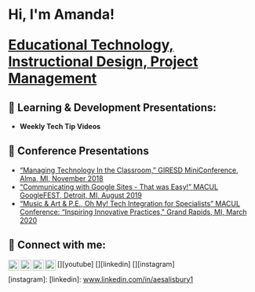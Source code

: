 <h1>Hi, I'm Amanda!</b>
 
[Educational Technology, Instructional Design, Project Management](http://www.linkedin.com/in/aesalisbury1/) 
<h2>💾 Learning & Development Presentations:</h2>

- <b>Weekly Tech Tip Videos </b>
 

<h2>💽 Conference Presentations</h2>

- [“Managing Technology In the Classroom,” GIRESD MiniConference, Alma, MI, November 2018](https://docs.google.com/presentation/d/19QoDSrxX5QDpbZbEnLNW99RA-yw0F7HDWd4x4nSM-nY/edit?usp=sharing)
- [“Communicating with Google Sites - That was Easy!”
  MACUL GoogleFEST, Detroit, MI, August 2019](https://docs.google.com/presentation/d/1C6X90nwKf5gG27T9V0znL8V1c4zTYxgdJmoO8uL39Fg/edit?usp=sharing)
- [“Music & Art & P.E., Oh My! Tech Integration for Specialists”
  MACUL Conference: “Inspiring Innovative Practices," Grand Rapids, MI, March 2020](https://docs.google.com/presentation/d/1XiS941kcepT_Eo4bxSLagp7A3hrxor0S8Hcynl9W0yM/edit?usp=sharing)




<h2> 🤳 Connect with me:</h2>

[<img align="left" alt="JoshMadakor | YouTube" width="22px" src="https://cdn.jsdelivr.net/npm/simple-icons@v3/icons/youtube.svg" />][youtube]
[<img align="left" alt="JoshMadakor | Twitter" width="22px" src="https://cdn.jsdelivr.net/npm/simple-icons@v3/icons/twitter.svg" />][twitter]
[<img align="left" alt="JoshMadakor | LinkedIn" width="22px" src="https://cdn.jsdelivr.net/npm/simple-icons@v3/icons/linkedin.svg" />][linkedin]
[<img align="left" alt="JoshMadakor | Instagram" width="22px" src="https://cdn.jsdelivr.net/npm/simple-icons@v3/icons/instagram.svg" />][instagram]

[twitter]: 
[youtube]:
[instagram]: 
[linkedin]: www.linkedin.com/in/aesalisbury1



<!--
**joshmadakor1/joshmadakor1** is a ✨ _special_ ✨ repository because its `README.md` (this file) appears on your GitHub profile.

Here are some ideas to get you started:

- 🔭 I’m currently working on ...
- 🌱 I’m currently learning ...
- 👯 I’m looking to collaborate on ...
- 🤔 I’m looking for help with ...
- 💬 Ask me about ...
- 📫 How to reach me: ...
- 😄 Pronouns: ...
- ⚡ Fun fact: ...
-->
